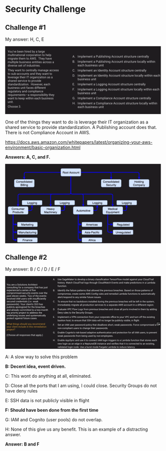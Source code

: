 # Security Challenge

## Challenge #1

My answer: H, C, E

![Security Challenge](../../assets/aws-security-challenge.png)

One of the things they want to do is leverage their IT organization as a shared service to provide standardization. A Publishing account does that. There is not Compliance Account in AWS.

https://docs.aws.amazon.com/whitepapers/latest/organizing-your-aws-environment/basic-organization.html

**Answers: A, C, and F.**

![Security Answer](../../assets/aws-security-challenge-answer.png)

## Challenge #2

My answer: B / C / D / E / F

![Security Challenge](../../assets/aws-security-challenge-2.png)

A: A slow way to solve this problem

**B: Decent idea, event driven.**

C: This wont do anything at all, eliminated.

D: Close all the ports that I am using, I could close. Security Groups do not have deny rules

E: SSH data is not publicly visible in flight

**F: Should have been done from the first time**

G: IAM and Cognito (user pools) do not overlap.

H: None of this give us any benefit. This is an example of a distracting answer.

**Answer: B and F**